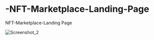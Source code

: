 # -NFT-Marketplace-Landing-Page
 NFT-Marketplace-Landing Page
 
 
 
![Screenshot_2](https://user-images.githubusercontent.com/98268791/218305291-fd61ca56-0b3a-40a2-b62a-c5e6a301ad33.png)

